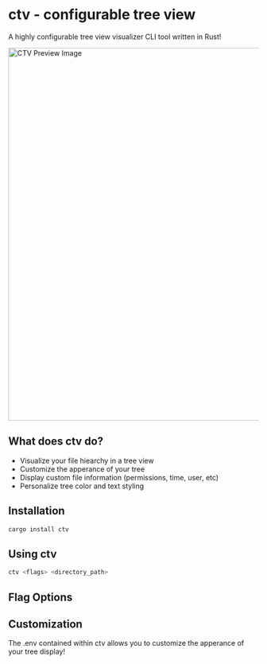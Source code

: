 # ctv - configurable tree view

A highly configurable tree view visualizer CLI tool written in Rust!

<img src="https://github.com/angelina-tsuboi/ctv/blob/main/media/ctv_preview.png" width="750" title="CTV Preview Image">


## What does ctv do?

- Visualize your file hiearchy in a tree view
- Customize the apperance of your tree
- Display custom file information (permissions, time, user, etc)
- Personalize tree color and text styling

## Installation
``` bash
cargo install ctv
```

## Using ctv
``` bash
ctv <flags> <directory_path>
```
## Flag Options

## Customization
The .env contained within ctv allows you to customize the apperance of your tree display!